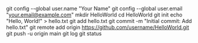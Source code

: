 git config --global user.name "Your Name"
git config --global user.email "your.email@example.com"
mkdir HelloWorld
cd HelloWorld
git init
echo "Hello, World!" > hello.txt
git add hello.txt
git commit -m "Initial commit: Add hello.txt"
git remote add origin https://github.com/username/HelloWorld.git
git push -u origin main
git log
git status
